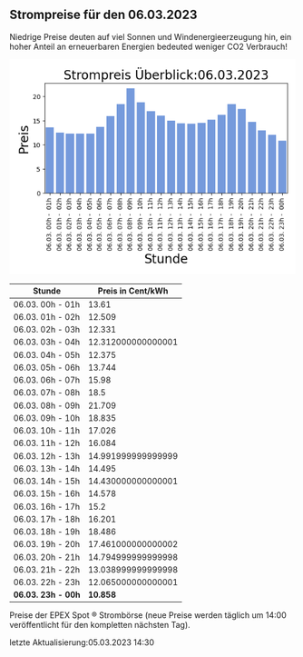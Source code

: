 
## Strompreise für den 06.03.2023

Niedrige Preise deuten auf viel Sonnen und Windenergieerzeugung hin, ein hoher Anteil an erneuerbaren Energien bedeuted weniger CO2 Verbrauch!

![Strompreis übersicht](imgs/strompreis_uebersicht.png)

| Stunde | Preis in Cent/kWh |
|---|---|
| 06.03. 00h -  01h | 13.61 | 
| 06.03. 01h -  02h | 12.509 | 
| 06.03. 02h -  03h | 12.331 | 
| 06.03. 03h -  04h | 12.312000000000001 | 
| 06.03. 04h -  05h | 12.375 | 
| 06.03. 05h -  06h | 13.744 | 
| 06.03. 06h -  07h | 15.98 | 
| 06.03. 07h -  08h | 18.5 | 
| 06.03. 08h -  09h | 21.709 | 
| 06.03. 09h -  10h | 18.835 | 
| 06.03. 10h -  11h | 17.026 | 
| 06.03. 11h -  12h | 16.084 | 
| 06.03. 12h -  13h | 14.991999999999999 | 
| 06.03. 13h -  14h | 14.495 | 
| 06.03. 14h -  15h | 14.430000000000001 | 
| 06.03. 15h -  16h | 14.578 | 
| 06.03. 16h -  17h | 15.2 | 
| 06.03. 17h -  18h | 16.201 | 
| 06.03. 18h -  19h | 18.486 | 
| 06.03. 19h -  20h | 17.461000000000002 | 
| 06.03. 20h -  21h | 14.794999999999998 | 
| 06.03. 21h -  22h | 13.038999999999998 | 
| 06.03. 22h -  23h | 12.065000000000001 | 
| **06.03. 23h -  00h** | **10.858** | 

Preise der EPEX Spot ® Strombörse (neue Preise werden täglich um 14:00 veröffentlicht für den kompletten nächsten Tag).

letzte Aktualisierung:05.03.2023 14:30